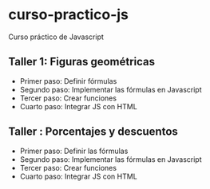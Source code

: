 # curso-practico-js
Curso práctico de Javascript


## Taller 1: Figuras geométricas

- Primer paso: Definir fórmulas
- Segundo paso: Implementar las fórmulas en Javascript
- Tercer paso: Crear funciones
- Cuarto paso: Integrar JS con HTML

## Taller : Porcentajes y descuentos

- Primer paso: Definir las fórmulas
- Segundo paso: Implementar las fórmulas en Javascript
- Tercer paso: Crear funciones
- Cuarto paso: Integrar JS con HTML